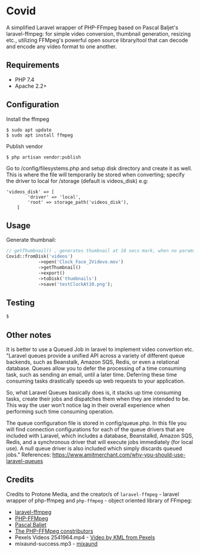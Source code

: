# Covid
A simplified Laravel wrapper of PHP-FFmpeg based on Pascal Baljet's laravel-ffmpeg: for simple video conversion, thumbnail generation, resizing etc., utilizing FFMpeg's powerful open source library/tool that can decode and encode any video format to one another.
## Requirements

* PHP 7.4
* Apache 2.2+

## Configuration
Install the ffmpeg

	$ sudo apt update
	$ sudo apt install ffmpeg
Publish vendor

	$ php artisan vendor:publish

Go to /config/filesystems.php and setup disk directory and create it as well. This is where the file will temporarily be stored when converting; specify the driver to local for /storage (default is videos_disk) e.g:

	'videos_disk' => [
            'driver' => 'local',
            'root' => storage_path('videos_disk'),
        ]

## Usage
Generate thumbnail:
```php
// getThumbnail() , generates thumbnail at 10 secs mark, when no params passed
Covid::fromDisk('videos')
            ->open('Clock_Face_2Videvo.mov')
            ->getThumbnail()
            ->export()
            ->toDisk('thumbnails')
            ->save('testClockAt10.png');
```


## Testing

``` bash
$
```

## Other notes
It is better to use a Queued Job in laravel to implement video convertion etc. "Laravel queues provide a unified API across a variety of different queue backends, such as Beanstalk, Amazon SQS, Redis, or even a relational database. Queues allow you to defer the processing of a time consuming task, such as sending an email, until a later time. Deferring these time consuming tasks drastically speeds up web requests to your application.

So, what Laravel Queues basically does is, it stacks up time consuming tasks, create their jobs and dispatches them when they are intended to be. This way the user won’t notice lag in their overall experience when performing such time consuming operation.

The queue configuration file is stored in config/queue.php. In this file you will find connection configurations for each of the queue drivers that are included with Laravel, which includes a database, Beanstalkd, Amazon SQS, Redis, and a synchronous driver that will execute jobs immediately (for local use). A null queue driver is also included which simply discards queued jobs."
References: https://www.amitmerchant.com/why-you-should-use-laravel-queues


## Credits
Credits to Protone Media, and the creator/s of
`laravel-ffmpeg` - laravel wrapper of php-ffmpeg and `php-ffmpeg` - object oriented library of FFmpeg:
- [laravel-ffmpeg](https://github.com/pascalbaljetmedia/laravel-ffmpeg)
- [PHP-FFMpeg](https://github.com/PHP-FFMpeg/PHP-FFMpeg)
- [Pascal Baljet](https://github.com/pascalbaljet)
- [The PHP-FFMpeg constributors](https://github.com/PHP-FFMpeg/PHP-FFMpeg/graphs/contributors)
- Pexels Videos 2541964.mp4 - [Video by KML from Pexels](https://www.pexels.com/video/a-sparkle-of-liquid-in-a-black-background-2541964/)
- mixaund-success.mp3 - [mixaund](https://www.free-stock-music.com/artist.mixaund.html)